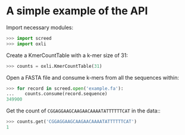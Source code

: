 # A simple example of the API

Import necessary modules:

```python
>>> import screed
>>> import oxli
```

Create a KmerCountTable with a k-mer size of 31:

```python
>>> counts = oxli.KmerCountTable(31)
```

Open a FASTA file and consume k-mers from all the sequences within:

```python
>>> for record in screed.open('example.fa'):
...    counts.consume(record.sequence)
349900
```

Get the count of `CGGAGGAAGCAAGAACAAAATATTTTTTCAT` in the data::

```python
>>> counts.get('CGGAGGAAGCAAGAACAAAATATTTTTTCAT')
1
```
